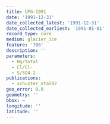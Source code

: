 ```yaml
---
title: UFG-1991
date: '1991-12-31'
date_collected_latest: '1991-12-31'
date_collected_earliest: '1991-01-01'
record_type: core
medium: glacier_ice
feature: '706'
description: ''
parameters:
  - Hg/total
  - Cl/Cl-
  - S/SO4-2
publications:
  - schuster_etal02
geo_error: 0.0
geometry: ''
bbox: ~
longitude: ''
latitude: ''
---
```

